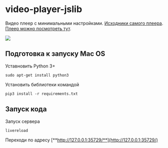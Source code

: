 # video-player-jslib
Видео плеер с минимальными настройками. [Исходники самого плеера](https://github.com/devmanorg/video-player-jslib).   
[Плеер можно посмотреть тут](https://herypank.github.io/video-player-jslib).


![](https://i.imgur.com/tU4jx7Z.png)   


## Подготовка к запуску Mac OS

Уставновить Python 3+

```
sudo apt-get install python3
```

Установить библиотеки командой

```
pip3 install -r requirements.txt
```

## Запуск кода

Запуск сервера  

```
livereload
```

Переходи по адресу [**http://127.0.0.1:35729/**](http://127.0.0.1:35729/)
